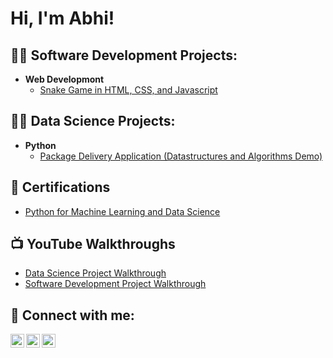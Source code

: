 <h1>Hi, I'm Abhi!

<h2>👨‍💻 Software Development Projects:</h2>

- <b>Web Developmont</b>
  - [Snake Game in HTML, CSS, and Javascript]()

<h2>👨‍💻 Data Science Projects:</h2>
  
- <b>Python</b>
  - [Package Delivery Application (Datastructures and Algorithms Demo)]()
 
<h2>📝 Certifications</h2>

- [Python for Machine Learning and Data Science]()

<h2>📺 YouTube Walkthroughs</h2>

- [Data Science Project Walkthrough]()
- [Software Development Project Walkthrough]()

<h2> 🤳 Connect with me:</h2>

[<img align="left" alt="JoshMadakor | YouTube" width="22px" src="https://cdn.jsdelivr.net/npm/simple-icons@v3/icons/youtube.svg" />][youtube]
[<img align="left" alt="JoshMadakor | LinkedIn" width="22px" src="https://cdn.jsdelivr.net/npm/simple-icons@v3/icons/linkedin.svg" />][linkedin]
[<img align="left" alt="JoshMadakor | Instagram" width="22px" src="https://cdn.jsdelivr.net/npm/simple-icons@v3/icons/instagram.svg" />][instagram]

[youtube]: asdf
[instagram]: asdf 
[linkedin]: https://www.linkedin.com/in/abhidevireddy/

<!--
**joshmadakor1/joshmadakor1** is a ✨ _special_ ✨ repository because its `README.md` (this file) appears on your GitHub profile.

Here are some ideas to get you started:

- 🔭 I’m currently working on ...
- 🌱 I’m currently learning ...
- 👯 I’m looking to collaborate on ...
- 🤔 I’m looking for help with ...
- 💬 Ask me about ...
- 📫 How to reach me: ...
- 😄 Pronouns: ...
- ⚡ Fun fact: ...
-->
